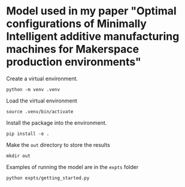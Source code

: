 # Model used in my paper "Optimal configurations of Minimally Intelligent additive manufacturing machines for Makerspace production environments"

Create a virtual environment.

```
python -m venv .venv

```

Load the virtual environment

```
source .venv/bin/activate
```

Install the package into the environment.

```
pip install -e .
```

Make the `out` directory to store the results

```
mkdir out
```

Examples of running the model are in the `expts` folder

```
python expts/getting_started.py
```
